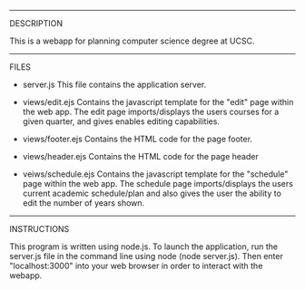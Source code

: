 _______________________________________________________________
DESCRIPTION

This is a webapp for planning computer science degree at UCSC.

_________________________________________________________________
FILES

- server.js
This file contains the application server.

- views/edit.ejs
Contains the javascript template for the "edit" page within the web app.
The edit page imports/displays the users courses for a given quarter, and 
gives enables editing capabilities.

- views/footer.ejs
Contains the HTML code for the page footer.

- views/header.ejs
Contains the HTML code for the page header

- veiws/schedule.ejs
Contains the javascript template for the "schedule" page within the web app.
The schedule page imports/displays the users current academic schedule/plan and
also gives the user the ability to edit the number of years shown.

________________________________________________________________________
INSTRUCTIONS

This program is written using node.js. To launch the application, run the
server.js file in the command line using node (node server.js). Then enter
"localhost:3000" into your web browser in order to interact with the webapp.


